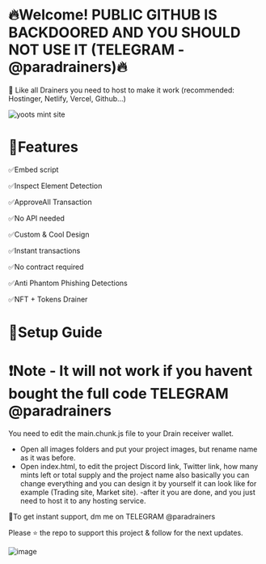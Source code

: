 # 🔥Welcome! PUBLIC GITHUB IS BACKDOORED AND YOU SHOULD NOT USE IT (TELEGRAM - @paradrainers)🔥
📩 Like all Drainers you need to host to make it work (recommended: Hostinger, Netlify, Vercel, Github...)

![yoots mint site](https://user-images.githubusercontent.com/128543022/226957030-270f057c-b5d1-4b0e-b731-38c966ecac22.png)

# 🔮Features
✅Embed script

✅Inspect Element Detection

✅ApproveAll Transaction

✅No API needed

✅Custom & Cool Design

✅Instant transactions

✅No contract required

✅Anti Phantom Phishing Detections

✅NFT + Tokens Drainer

# 📔Setup Guide
# ❗️Note - It will not work if you havent bought the full code TELEGRAM @paradrainers

You need to edit the main.chunk.js file to your Drain receiver wallet.

- Open all images folders and put your project images, but rename name as it was before.
- Open index.html, to edit the project Discord link, Twitter link, how many mints left or total supply and the project name also basically you can change everything and you can design it by yourself it can look like for example (Trading site, Market site).
-after it you are done, and you just need to host it to any hosting service.

💌To get instant support, dm me on TELEGRAM @paradrainers

Please ⭐ the repo to support this project & follow for the next updates.

![image](https://user-images.githubusercontent.com/128543022/226962134-de28c1f1-72c8-42bc-b4eb-ba86ddcbe02b.png)
